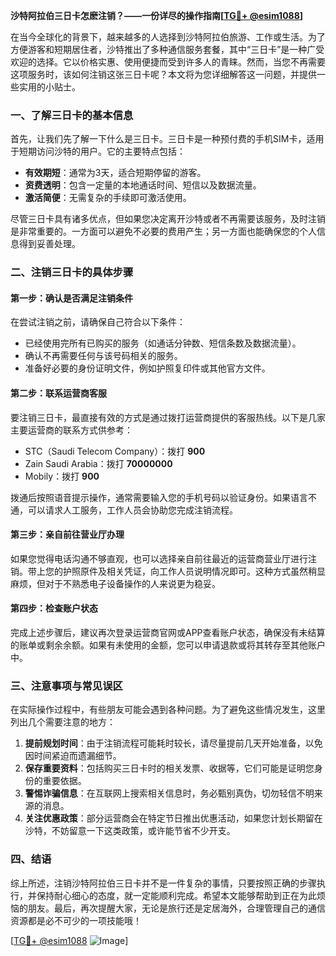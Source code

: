 **沙特阿拉伯三日卡怎麽注销？——一份详尽的操作指南[[TG💪+ @esim1088](https://t.me/s/esim1088)]**

在当今全球化的背景下，越来越多的人选择到沙特阿拉伯旅游、工作或生活。为了方便游客和短期居住者，沙特推出了多种通信服务套餐，其中“三日卡”是一种广受欢迎的选择。它以价格实惠、使用便捷而受到许多人的青睐。然而，当您不再需要这项服务时，该如何注销这张三日卡呢？本文将为您详细解答这一问题，并提供一些实用的小贴士。

### 一、了解三日卡的基本信息

首先，让我们先了解一下什么是三日卡。三日卡是一种预付费的手机SIM卡，适用于短期访问沙特的用户。它的主要特点包括：

- **有效期短**：通常为3天，适合短期停留的游客。
- **资费透明**：包含一定量的本地通话时间、短信以及数据流量。
- **激活简便**：无需复杂的手续即可激活使用。

尽管三日卡具有诸多优点，但如果您决定离开沙特或者不再需要该服务，及时注销是非常重要的。一方面可以避免不必要的费用产生；另一方面也能确保您的个人信息得到妥善处理。

### 二、注销三日卡的具体步骤

#### 第一步：确认是否满足注销条件
在尝试注销之前，请确保自己符合以下条件：
- 已经使用完所有已购买的服务（如通话分钟数、短信条数及数据流量）。
- 确认不再需要任何与该号码相关的服务。
- 准备好必要的身份证明文件，例如护照复印件或其他官方文件。

#### 第二步：联系运营商客服
要注销三日卡，最直接有效的方式是通过拨打运营商提供的客服热线。以下是几家主要运营商的联系方式供参考：
- STC（Saudi Telecom Company）：拨打 **900**
- Zain Saudi Arabia：拨打 **70000000**
- Mobily：拨打 **900**

拨通后按照语音提示操作，通常需要输入您的手机号码以验证身份。如果语言不通，可以请求人工服务，工作人员会协助您完成注销流程。

#### 第三步：亲自前往营业厅办理
如果您觉得电话沟通不够直观，也可以选择亲自前往最近的运营商营业厅进行注销。带上您的护照原件及相关凭证，向工作人员说明情况即可。这种方式虽然稍显麻烦，但对于不熟悉电子设备操作的人来说更为稳妥。

#### 第四步：检查账户状态
完成上述步骤后，建议再次登录运营商官网或APP查看账户状态，确保没有未结算的账单或剩余余额。如果有未使用的金额，您可以申请退款或将其转存至其他账户中。

### 三、注意事项与常见误区

在实际操作过程中，有些朋友可能会遇到各种问题。为了避免这些情况发生，这里列出几个需要注意的地方：

1. **提前规划时间**：由于注销流程可能耗时较长，请尽量提前几天开始准备，以免因时间紧迫而遗漏细节。
2. **保存重要资料**：包括购买三日卡时的相关发票、收据等，它们可能是证明您身份的重要依据。
3. **警惕诈骗信息**：在互联网上搜索相关信息时，务必甄别真伪，切勿轻信不明来源的消息。
4. **关注优惠政策**：部分运营商会在特定节日推出优惠活动，如果您计划长期留在沙特，不妨留意一下这类政策，或许能节省不少开支。

### 四、结语

综上所述，注销沙特阿拉伯三日卡并不是一件复杂的事情，只要按照正确的步骤执行，并保持耐心细心的态度，就一定能顺利完成。希望本文能够帮助到正在为此烦恼的朋友。最后，再次提醒大家，无论是旅行还是定居海外，合理管理自己的通信资源都是必不可少的一项技能哦！

[[TG💪+ @esim1088](https://t.me/s/esim1088) ![Image](https://i.postimg.cc/4NQfJmqS/Snipaste-2025-05-13-00-14-12.png)]